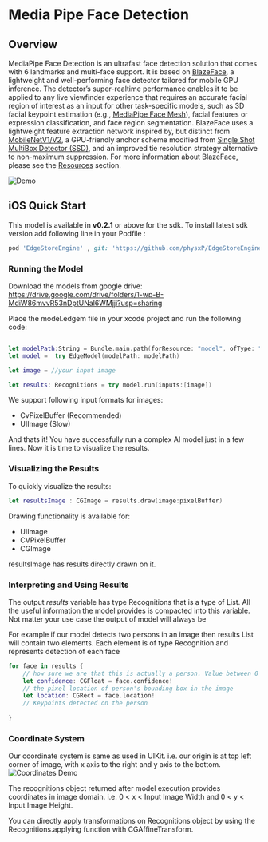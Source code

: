 # Media Pipe Face Detection
## Overview

MediaPipe Face Detection is an ultrafast face detection solution that comes with 6 landmarks and multi-face support. It is based on [BlazeFace](https://arxiv.org/abs/1907.05047), a lightweight and well-performing face detector tailored for mobile GPU inference. The detector’s super-realtime performance enables it to be applied to any live viewfinder experience that requires an accurate facial region of interest as an input for other task-specific models, such as 3D facial keypoint estimation (e.g., [MediaPipe Face Mesh](https://google.github.io/mediapipe/solutions/face_mesh.html)), facial features or expression classification, and face region segmentation. BlazeFace uses a lightweight feature extraction network inspired by, but distinct from [MobileNetV1/V2](https://ai.googleblog.com/2018/04/mobilenetv2-next-generation-of-on.html), a GPU-friendly anchor scheme modified from [Single Shot MultiBox Detector (SSD)](https://arxiv.org/abs/1512.02325), and an improved tie resolution strategy alternative to non-maximum suppression. For more information about BlazeFace, please see the [Resources](https://google.github.io/mediapipe/solutions/face_detection.html#resources) section.  


![Demo](https://google.github.io/mediapipe/images/mobile/face_detection_android_gpu.gif)

## iOS Quick Start

This model is available in **v0.2.1** or above for the sdk. To install latest sdk version add following line in your Podfile :
```ruby
pod 'EdgeStoreEngine' , git: 'https://github.com/physxP/EdgeStoreEngineXCFramework.git'
```


### Running the Model
Download the models from google drive: https://drive.google.com/drive/folders/1-wp-B-MdiW86mvvR53nDptUNal6WMjji?usp=sharing

Place the model.edgem file in your xcode project and run the following code:


```swift

let modelPath:String = Bundle.main.path(forResource: "model", ofType: "edgem")!
let model =  try EdgeModel(modelPath: modelPath)

let image = //your input image

let results: Recognitions = try model.run(inputs:[image])
```
We support following input formats for images:
- CvPixelBuffer  (Recommended)
- UIImage (Slow)

And thats it! You have successfully run a complex AI model just in a few lines. Now it is time to
visualize the results.


### Visualizing the Results

To quickly visualize the results:

```swift
let resultsImage : CGImage = results.draw(image:pixelBuffer)
```

Drawing functionality is available for:
- UIImage
- CVPixelBuffer
- CGImage

resultsImage has results directly drawn on it.




### Interpreting and Using Results

The output *results* variable has type Recognitions that is a type of List. All the useful
information the model provides is compacted into this variable. Not matter your use case the output of model will always be

For example if our model detects two persons in an image then results List will contain two
elements. Each element is of type Recognition and represents detection of each face


```swift
for face in results {
    // how sure we are that this is actually a person. Value between 0 and 1, represents probability of detection
    let confidence: CGFloat = face.confidence!
    // the pixel location of person's bounding box in the image
    let location: CGRect = face.location!
    // Keypoints detected on the person
 
}
```
### Coordinate System
Our coordinate system is same as used in UIKit. i.e.  our origin is at top left corner of image, with x axis to the right and y axis to the bottom.
![Coordinates Demo](https://files.seeedstudio.com/wiki/Wio-Terminal/img/grids.jpg)

The recognitions object returned after model execution provides coordinates in image domain. i.e. 0 < x < Input Image Width and 0 < y < Input Image Height. 

You can directly apply transformations on Recognitions object by using the Recognitions.applying function with CGAffineTransform.